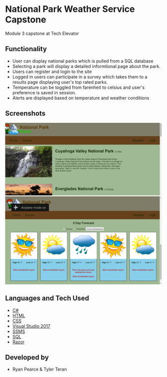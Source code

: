 # National Park Weather Service Capstone
Module 3 capstone at Tech Elevator

## Functionality
* User can display national parks which is pulled from a SQL database
* Selecting a park will display a detailed informtional page about the park.
* Users can register and login to the site
* Logged in users can participate in a survey which takes them to a results page displaying user's top rated parks.
* Temperature can be toggled from farenheit to celsius and user's preference is saved in session.
* Alerts are displayed based on temperature and weather conditions

## Screenshots
![Main Page View](Screenshots/MainPage.png)
![Weather Forecast](Screenshots/WeatherView.png)

## Languages and Tech Used
* [C#](https://docs.microsoft.com/en-us/dotnet/csharp/)
* [HTML](https://developer.mozilla.org/en-US/docs/Web/HTML)
* [CSS](https://developer.mozilla.org/en-US/docs/Web/CSS)
* [Visual Studio 2017](https://visualstudio.microsoft.com/vs/whatsnew/)
* [SSMS](https://docs.microsoft.com/en-us/sql/ssms/sql-server-management-studio-ssms?view=sql-server-2017)
* [SQL](https://docs.microsoft.com/en-us/sql/?view=sql-server-2017)
* [Razor](https://docs.microsoft.com/en-us/aspnet/core/mvc/views/razor?view=aspnetcore-2.2)

## Developed by
* Ryan Pearce & Tyler Teran


